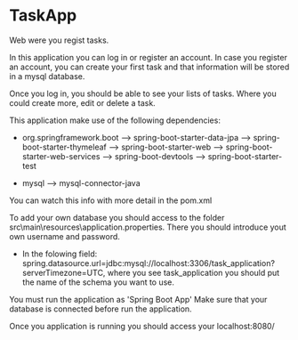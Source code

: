 # TaskApp
Web were you regist tasks.

In this application you can log in or register an account. In case you register an account, you can create your first task and that information will be stored in a mysql database. 

Once you log in, you should be able to see your lists of tasks. Where you could create more, edit or delete a task.

This application make use of the following dependencies:
  - org.springframework.boot
      -->  spring-boot-starter-data-jpa
      -->  spring-boot-starter-thymeleaf
      -->  spring-boot-starter-web
      -->  spring-boot-starter-web-services
      --> spring-boot-devtools
      --> spring-boot-starter-test
 
  - mysql
      -->  mysql-connector-java

You can watch this info with more detail in the pom.xml

To add your own database you should access to the folder src\main\resources\application.properties. There you should introduce yout own username and password.
* In the folowing field: spring.datasource.url=jdbc:mysql://localhost:3306/task_application?serverTimezone=UTC, where you see task_application you should put the name             of the schema you want to use.

You must run the application as 'Spring Boot App'
Make sure that your database is connected before run the application.

Once you application is running you should access your localhost:8080/


